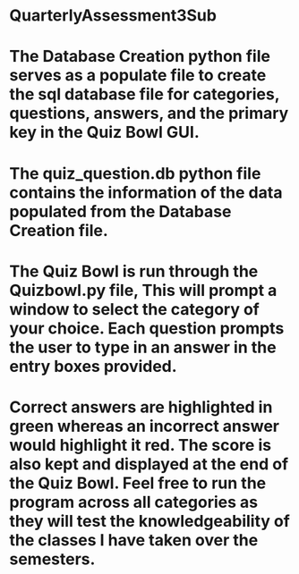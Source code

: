 # QuarterlyAssessment3Sub

# The Database Creation python file serves as a populate file to create the sql database file for categories, questions, answers, and the primary key in the Quiz Bowl GUI.

# The quiz_question.db python file contains the information of the data populated from the Database Creation file.

# The Quiz Bowl is run through the Quizbowl.py file, This will prompt a window to select the category of your choice. Each question prompts the user to type in an answer in the entry boxes provided.

# Correct answers are highlighted in green whereas an incorrect answer would highlight it red. The score is also kept and displayed at the end of the Quiz Bowl. Feel free to run the program across all categories as they will test the knowledgeability of the classes I have taken over the semesters.